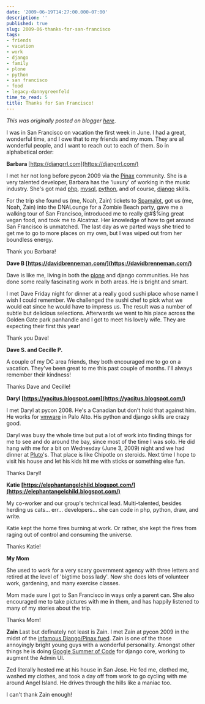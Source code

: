 ```yaml
---
date: '2009-06-19T14:27:00.000-07:00'
description: ''
published: true
slug: 2009-06-thanks-for-san-francisco
tags:
- friends
- vacation
- work
- django
- family
- plone
- python
- san francisco
- food
- legacy-dannygreenfeld
time_to_read: 5
title: Thanks for San Francisco!
---
```


*This was originally posted on blogger [here](https://dannygreenfeld.blogspot.com/2009/06/thanks-for-san-francisco.html)*.

I was in San Francisco on vacation the first week in June. I had a great, wonderful time, and I owe that to my friends and my mom. They are all wonderful people, and I want to reach out to each of them. So in alphabetical order:

<span style="font-weight: bold;">Barbara </span>[https://djangrrl.com](https://djangrrl.com/)

I met her not long before pycon 2009 via the [Pinax](https://pinaxproject.com/) community. She is a very talented developer, Barbara has the 'luxury' of working in the music industry. She's got mad [php](https://php.org/), [mysql](https://dev.mysql.com/), [python](https://python.org/), and of course, [django](https://djangoproject.com/) skills.

For the trip she found us (me, Noah, Zain) tickets to [Spamalot](https://www.montypythonsspamalot.com/), got us (me, Noah, Zain) into the DNALounge for a Zombie Beach party, gave me a walking tour of San Francisco, introduced me to really @#$%ing great vegan food, and took me to Alcatraz. Her knowledge of how to get around San Francisco is unmatched. The last day as we parted ways she tried to get me to go to more places on my own, but I was wiped out from her boundless energy.

Thank you Barbara!

<span style="font-weight: bold;">Dave B [https://davidbrenneman.com/](https://davidbrenneman.com/)</span>

Dave is like me, living in both the [plone](https://plone.org/) and django communities. He has done some really fascinating work in both areas. He is bright and smart.

I met Dave Friday night for dinner at a really good sushi place whose name I wish I could remember. We challenged the sushi chef to pick what we would eat since he would have to impress us. The result was a number of subtle but delicious selections. Afterwards we went to his place across the Golden Gate park panhandle and I got to meet his lovely wife. They are expecting their first this year!

Thank you Dave!

<span style="font-weight: bold;">Dave S. and Cecille P.</span>

A couple of my DC area friends, they both encouraged me to go on a vacation. They've been great to me this past couple of months. I'll always remember their kindness!

Thanks Dave and Cecille!

<span style="font-weight: bold;">Daryl [https://yacitus.blogspot.com](https://yacitus.blogspot.com/)</span>

I met Daryl at pycon 2008. He's a Canadian but don't hold that against him. He works for [vmware](https://vmware.com/) in Palo Alto. His python and django skills are crazy good.

Daryl was busy the whole time but put a lot of work into finding things for me to see and do around the bay, since most of the time I was solo. He did hang with me for a bit on Wednesday (June 3, 2009) night and we had dinner at [Pluto](https://plutosfreshfood.com/)'s. That place is like Chipotle on steroids. Next time I hope to visit his house and let his kids hit me with sticks or something else fun.

Thanks Daryl!

<span style="font-weight: bold;">Katie [https://elephantangelchild.blogspot.com/](https://elephantangelchild.blogspot.com/)</span>

My co-worker and our group's technical lead. Multi-talented, besides herding us cats... err... developers... she can code in php, python, draw, and write.

Katie kept the home fires burning at work. Or rather, she kept the fires from raging out of control and consuming the universe.

Thanks Katie!

<span style="font-weight: bold;">My Mom</span>

She used to work for a very scary government agency with three letters and retired at the level of 'bigtime boss lady'. Now she does lots of volunteer work, gardening, and many exercise classes.

Mom made sure I got to San Francisco in ways only a parent can. She also encouraged me to take pictures with me in them, and has happily listened to many of my stories about the trip.

Thanks Mom!

<span style="font-weight: bold;">Zain</span>
Last but definately not least is Zain. I met Zain at pycon 2009 in the midst of the [infamous Django/Pinax fued](https://www.flickr.com/photos/ubernostrum/3400218057). Zain is one of the those annoyingly bright young guys with a wonderful personality. Amongst other things he is doing [Google Summer of Code](https://code.google.com/soc/) for django core, working to augment the Admin UI.

Zed literally hosted me at his house in San Jose. He fed me, clothed me, washed my clothes, and took a day off from work to go cycling with me around Angel Island. He drives through the hills like a maniac too.

I can't thank Zain enough!
